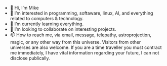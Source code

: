 - 👋 Hi, I’m Mike
- 👀 I’m interested in programming, softaware, linux, AI, and everything related to computers & technology.
- 🌱 I’m currently learning everything.
- 💞️ I’m looking to collaborate on interesting projects.
- 📫 How to reach me, via email, message, telepathy, astroprojection, magic, or any other way from this universe. Visitors from other universes are also welcome. If you are a time traveller you must contract me immediately, I have vital information regarding your future, I can not disclose publically.

<!---
mikelazos/mikelazos is a ✨ special ✨ repository because its `README.md` (this file) appears on your GitHub profile.
You can click the Preview link to take a look at your changes.
--->

